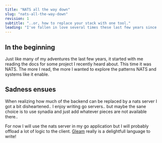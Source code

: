```yaml
---
title: "NATS all the way down"
slug: "nats-all-the-way-down"
revision: 1
subtitle: "..or, how to replace your stack with one tool."
leading: "I've fallen in love several times these last few years since I started writing code for a living. A few highlights are Docker, Elm, functional programming, Go, simple and portable file formats, my son, markdown, gleam and now NATS. Each infatuation has taught me something important about a technology and usually also about myself."
---
```


## In the beginning

Just like many of my adventures the last few years, it started with me reading the docs for some project I recently heard about. This time it was NATS. The more I read, the more I wanted to explore the patterns NATS and systems like it enable.

## Sadness ensues

When realizing how much of the backend can be replaced by a nats server I got a bit disheartened.. I enjoy writing go servers.. but maybe the sane choice is to use synadia and just add whatever pieces are not available there..  

For now I will use the nats server in my go application but I will probably offload a lot of logic to the client. [Gleam](https://gleam.run) really is a delightfull language to write!
